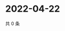 # 2022-04-22

共 0 条

<!-- BEGIN WEIBO -->
<!-- 最后更新时间 Fri Apr 22 2022 11:43:30 GMT+0800 (China Standard Time) -->

<!-- END WEIBO -->
